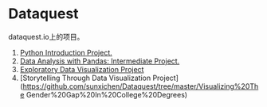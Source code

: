 # Dataquest
dataquest.io上的项目。
1. [Python Introduction Project.](https://github.com/sunxichen/Dataquest/tree/master/Exploring%20Gun%20Deaths%20in%20the%20US)
2. [Data Analysis with Pandas: Intermediate Project.](https://github.com/sunxichen/Dataquest/tree/master/Analyzing%20Thanksgiving%20Dinner)
3. [Exploratory Data Visualization Project](https://github.com/sunxichen/Dataquest/tree/master/Visualizing%20Earnings%20Based%20On%20College%20Majors)
4. [Storytelling Through Data Visualization Project](https://github.com/sunxichen/Dataquest/tree/master/Visualizing%20The Gender%20Gap%20In%20College%20Degrees)
